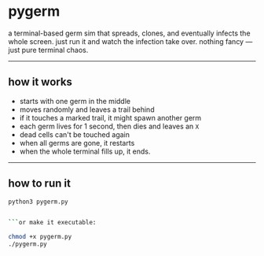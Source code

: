 # pygerm

a terminal-based germ sim that spreads, clones, and eventually infects the whole screen. just run it and watch the infection take over. nothing fancy — just pure terminal chaos.

---

## how it works

- starts with one germ in the middle
- moves randomly and leaves a trail behind
- if it touches a marked trail, it might spawn another germ
- each germ lives for 1 second, then dies and leaves an `X`
- dead cells can't be touched again
- when all germs are gone, it restarts
- when the whole terminal fills up, it ends.

---

## how to run it

```bash
python3 pygerm.py


```or make it executable:

chmod +x pygerm.py
./pygerm.py

